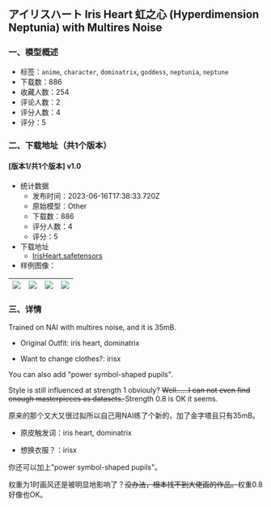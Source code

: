 ## アイリスハート Iris Heart 虹之心 (Hyperdimension Neptunia) with Multires Noise
### 一、模型概述

- 标签：`anime`, `character`, `dominatrix`, `goddess`, `neptunia`, `neptune`
- 下载数：886
- 收藏人数：254
- 评论人数：2
- 评分人数：4
- 评分：5

### 二、下载地址（共1个版本）

#### [版本1/共1个版本] v1.0

- 统计数据
  - 发布时间：2023-06-16T17:38:33.720Z
  - 原始模型：Other
  - 下载数：886
  - 评分人数：4
  - 评分：5
- 下载地址
  - [IrisHeart.safetensors](https://civitai.com/api/download/models/97397)
- 样例图像：

| <img src="https://image.civitai.com/xG1nkqKTMzGDvpLrqFT7WA/26b27471-2a10-4f47-8cb8-fbdc37da3cf3/width=450/1169268.jpeg" /> | <img src="https://image.civitai.com/xG1nkqKTMzGDvpLrqFT7WA/c4fef94d-a57e-4aca-801a-c821ac1d2599/width=450/1169284.jpeg" /> | <img src="https://image.civitai.com/xG1nkqKTMzGDvpLrqFT7WA/1f87fcac-c09c-4c41-87b6-f23ee7a58054/width=450/1169282.jpeg" /> | <img src="https://image.civitai.com/xG1nkqKTMzGDvpLrqFT7WA/2f6d4e8e-8498-48df-822c-0cd17a27bb9c/width=450/1169281.jpeg" /> |
| ---- | ---- | ---- | ---- |


### 三、详情
<p>Trained on NAI with multires noise, and it is 35mB.</p><ul><li><p>Original Outfit: iris heart, dominatrix</p></li><li><p>Want to change clothes?: irisx</p></li></ul><p>You can also add "power symbol-shaped pupils".</p><p>Style is still influenced at strength 1 obviouly? <s>Well……I can not even find enough masterpieces as datasets.  </s>Strength 0.8 is OK it seems.</p><p>原来的那个又大又很过拟所以自己用NAI练了个新的，加了金字塔且只有35mB。</p><ul><li><p>原皮触发词：iris heart, dominatrix</p></li><li><p>想换衣服？：irisx</p></li></ul><p>你还可以加上"power symbol-shaped pupils"。</p><p>权重为1时画风还是被明显地影响了？<s>没办法，根本找不到大佬画的作品。</s>权重0.8好像也OK。</p>